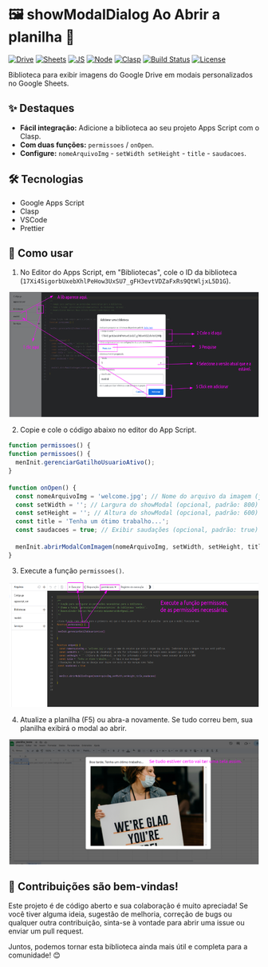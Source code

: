 # 🖼️ showModalDialog Ao Abrir a planilha 🚀

[![Drive](https://img.shields.io/badge/Drive-4285F4?style=for-the-badge&logo=googledrive&logoColor=white)](#)
[![Sheets](https://img.shields.io/badge/Sheets-34A853?style=for-the-badge&logo=googlesheets&logoColor=white)](#)
[![JS](https://img.shields.io/badge/JS-F7DF1E?style=for-the-badge&logo=javascript&logoColor=black)](#)
[![Node](https://img.shields.io/badge/Node-339933?style=for-the-badge&logo=node.js&logoColor=white)](#)
[![Clasp](https://img.shields.io/badge/Clasp-4285F4?style=for-the-badge&logo=googlecloud&logoColor=white)](#)
[![Build Status](https://img.shields.io/badge/build-passing-brightgreen)](#)
[![License](https://img.shields.io/badge/license-MIT-blue)](https://opensource.org/licenses/MIT)


Biblioteca para exibir imagens do Google Drive em modais personalizados no Google Sheets.

## ✨ Destaques

- **Fácil integração:** Adicione a biblioteca ao seu projeto Apps Script com o Clasp.
- **Com duas funções:** `permissoes` / `onOpen`.
- **Configure:** `nomeArquivoImg` - `setWidth setHeight` -  `title` - `saudacoes`.

## 🛠️ Tecnologias

- Google Apps Script
- Clasp
- VSCode
- Prettier

## 🚀 Como usar

1. No Editor do Apps Script, em "Bibliotecas", cole o ID da biblioteca (`17Xi4SigorbUxebXhlPeHow3UxSU7_gFH3evtVDZaFxRs9QtWljxL5D1G`).

<div align="center">
<img src="./imagem/incluedlib/conectarlib.png" alt="Texto alternativo" width="500" height="250">
</div>

2. Copie e cole o código abaixo no editor do App Script.

```javascript
function permissoes() {
function permissoes() {
  menInit.gerenciarGatilhoUsuarioAtivo();
}

function onOpen() {
  const nomeArquivoImg = 'welcome.jpg'; // Nome do arquivo da imagem (jpg ou png), que deve estar pública.
  const setWidth = ''; // Largura do showModal (opcional, padrão: 800)
  const setHeight = ''; // Altura do showModal (opcional, padrão: 600)
  const title = 'Tenha um ótimo trabalho...'; 
  const saudacoes = true; // Exibir saudações (opcional, padrão: true)

  menInit.abrirModalComImagem(nomeArquivoImg, setWidth, setHeight, title, saudacoes);
}
```
3. Execute a função `permissoes()`.

<div align="center">
<img src="./imagem/incluedlib/execucoes.png" alt="Texto alternativo" width="500" height="250">
</div>

4. Atualize a planilha (F5) ou abra-a novamente.
Se tudo correu bem, sua planilha exibirá o modal ao abrir.
<div align="center">
<img src="./imagem/incluedlib/telaplanilha.png" alt="Texto alternativo" width="500" height="250">
</div>

 ## 🤝 Contribuições são bem-vindas!

 Este projeto é de código aberto e sua colaboração é muito apreciada! Se você tiver alguma ideia, sugestão de melhoria, correção de bugs ou qualquer outra contribuição, sinta-se à vontade para abrir uma issue ou enviar um pull request.

Juntos, podemos tornar esta biblioteca ainda mais útil e completa para a comunidade! 😊

